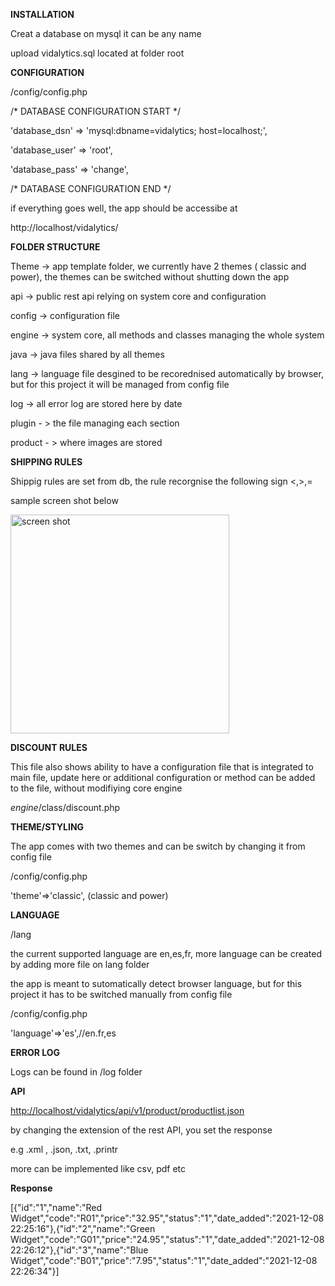 ﻿**INSTALLATION**

Creat a database on mysql it can be any name

upload  vidalytics.sql located at folder root


**CONFIGURATION**

/config/config.php

/\* DATABASE CONFIGURATION START \*/

'database\_dsn' => 'mysql:dbname=vidalytics; host=localhost;',

'database\_user' => 'root',

'database\_pass' => 'change',

/\* DATABASE CONFIGURATION END \*/

if everything goes well, the app should be accessibe at

http://localhost/vidalytics/




**FOLDER STRUCTURE**

Theme  -> app template folder, we currently have 2 themes ( classic and power), the themes can be switched without shutting down the app 

api -> public rest api relying on system core and configuration

config -> configuration file

engine -> system core, all methods and classes managing the whole system

java -> java files shared by all themes

lang -> language file desgined to be recorednised automatically by browser, but for this project it will be managed from config file

log -> all error log are stored here by date

plugin - > the file managing each section

product - > where images are stored



**SHIPPING RULES**

Shippig rules are set from db, the rule recorgnise the following sign <,>,=

sample screen shot below

<img src="https://buasales.com/1.png" width="350" title="screen shot">







**DISCOUNT RULES**

This file also shows ability to have a configuration file that is integrated to main file, update here or additional configuration or method can be added to the file, without modifiying core engine

*engine*/class/discount.php


**THEME/STYLING**

The app comes with two themes and can be switch by changing it from config file

/config/config.php

'theme'=>'classic', (classic and power)



**LANGUAGE**

/lang

the current supported language are en,es,fr, more language can be created by adding more file on lang folder

the app is meant to sutomatically detect browser language, but for this project it has to be switched manually from config file

/config/config.php

'language'=>'es',//en.fr,es



**ERROR LOG**

Logs can be found in /log folder




**API**

<http://localhost/vidalytics/api/v1/product/productlist.json>

by changing the extension of the rest API, you set the response

e.g .xml , .json, .txt, .printr

more can be implemented like csv, pdf etc 

**Response**

[{"id":"1","name":"Red Widget","code":"R01","price":"32.95","status":"1","date\_added":"2021-12-08 22:25:16"},{"id":"2","name":"Green Widget","code":"G01","price":"24.95","status":"1","date\_added":"2021-12-08 22:26:12"},{"id":"3","name":"Blue Widget","code":"B01","price":"7.95","status":"1","date\_added":"2021-12-08 22:26:34"}]


